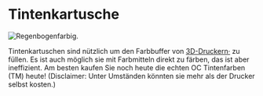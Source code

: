 # Tintenkartusche

![Regenbogenfarbig.](oredict:oc:inkCartridge)

Tintenkartuschen sind nützlich um den Farbbuffer von [3D-Druckern·](../block/printer.md) zu füllen. Es ist auch möglich sie mit Farbmitteln direkt zu färben, das ist aber ineffizient. Am besten kaufen Sie noch heute die echten OC Tintenfarben (TM) heute! (Disclaimer: Unter Umständen könnten sie mehr als der Drucker selbst kosten.)
